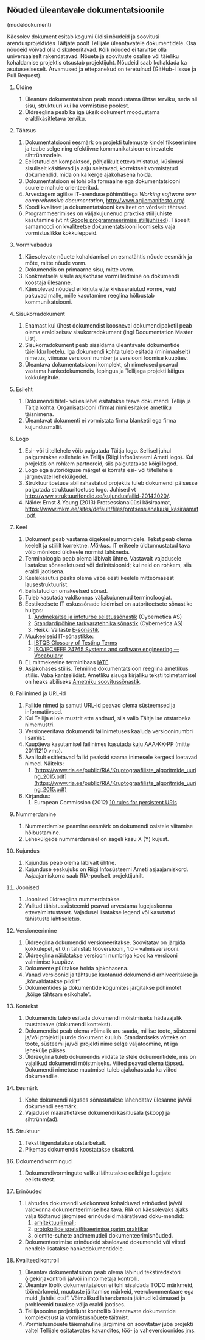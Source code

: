 ## Nõuded üleantavale dokumentatsioonile

(mudeldokument)

Käesolev dokument esitab kogumi üldisi nõudeid ja soovitusi arendusprojektides Täitjate poolt Tellijale üleantavatele dokumentidele.
Osa nõudeid võivad olla diskuteeritavad. Kõik nõuded ei tarvitse olla universaalselt rakendatavad. 
Nõuete ja soovituste osalise või täieliku kohaldamise projektis otsustab projektijuht. Nõudeid saab kohaldada ka asutusesiseselt.
Arvamused ja ettepanekud on teretulnud (GitHub-i Issue ja Pull Request). 

1.	Üldine
    1.	Üleantav dokumentatsioon peab moodustama ühtse terviku, seda nii sisu, struktuuri kui ka vormistuse poolest.
    2.	Üldreeglina peab ka iga üksik dokument moodustama eraldikäsitletava terviku.

2.	Tähtsus
    1.	Dokumentatsiooni eesmärk on projekti tulemuste kindel fikseerimine ja teabe selge ning efektiivne kommunikatsioon erinevatele sihtrühmadele.
    1.	Eelistatud on kompaktsed, põhjalikult ettevalmistatud, küsimusi sisuliselt käsitlevad ja asju seletavad, korrektselt vormistatud dokumendid, mida on ka kerge ajakohasena hoida.
    1.	Dokumentatsioon ei tohi olla formaalne ega dokumentatsiooni suurele mahule orienteeritud. 
    1. Arvestagem agiilse IT-arenduse põhimõttega *Working software over comprehensive documentation*, http://www.agilemanifesto.org/.
    1.	Koodi kvaliteet ja dokumentatsiooni kvaliteet on võrdselt tähtsad.
    1.	Programmeerimises on väljakujunenud praktika stiilijuhiste kasutamine (vt nt [Google programmeerimise stiilijuhised](https://github.com/google/styleguide/)). Täpselt samamoodi on kvaliteetse dokumentatsiooni loomiseks vaja vormistuslikke kokkuleppeid.

3.	Vormivabadus
    1.	 Käesolevate nõuete kohaldamisel on esmatähtis nõude eesmärk ja mõte, mitte nõude vorm.
    1.	Dokumendis on primaarne sisu, mitte vorm.
    1.	Konkreetsele sisule asjakohase vormi leidmine on dokumendi koostaja ülesanne.
    1.	Käesolevad nõuded ei kirjuta ette kivisseraiutud vorme, vaid pakuvad malle, mille kasutamine reeglina hõlbustab kommunikatsiooni.

4.	Sisukorradokument
    1.	Enamast kui ühest dokumendist koosneval dokumendipaketil peab olema eraldiseisev sisukorradokument (ingl Documentation Master List).
    1.	Sisukorradokument peab sisaldama üleantavate dokumentide täielikku loetelu. Iga dokumendi kohta tuleb esitada (minimaalselt) nimetus, viimase versiooni number ja versiooni loomise kuupäev.
    1.	Üleantava dokumentatsiooni komplekt, sh nimetused peavad vastama hankedokumendis, lepingus ja Tellijaga projekti käigus kokkulepitule. 

5.	Esileht
    1.	Dokumendi tiitel- või esilehel esitatakse teave dokumendi Tellija ja Täitja kohta. Organisatsiooni (firma) nimi esitakse ametliku täisnimena.
    1.	Üleantavat dokumenti ei vormistata firma blanketil ega firma kujundusmallil.

6.	Logo
    1.	Esi- või tiitellehele võib paigutada Täitja logo. Sellisel juhul paigutatakse esilehele ka Tellija (Riigi Infosüsteemi Ameti logo). Kui projektis on rohkem partnereid, siis paigutatakse kõigi logod.
    1.	Logo ega autoriõiguse märget ei korrata esi- või tiitellehele järgnevatel lehekülgedel.
    1.	Struktuuritoetuse abil rahastatud projektis tuleb dokumendi päisesse paigutada struktuuritoetuse logo. Juhised vt http://www.struktuurifondid.ee/kujundusfailid-20142020/.  
    1.	Näide: Ernst & Young (2013) Protsessianalüüsi käsiraamat, https://www.mkm.ee/sites/default/files/protsessianaluusi_kasiraamat.pdf.

7.	Keel
    1.	Dokument peab vastama õigekeelsusnormidele. Tekst peab olema keelelt ja stiililt korrektne. *Märkus*. IT erikeele üldtunnustatud tava võib mõnikord üldkeele normist lahkneda.
    1.	Terminoloogia peab olema läbivalt ühtne. Vastavalt vajadusele lisatakse sõnaseletused või definitsioonid; kui neid on rohkem, siis eraldi jaotisena.
    1. Keelekasutus peaks olema vaba eesti keelele mitteomasest lausestruktuurist.
    1. Eelistatud on omakeelsed sõnad.
    1. Tuleb kasutada valdkonnas väljakujunenud terminoloogiat.
    1. Eestikeelsete IT oskussõnade leidmisel on autoriteetsete sõnastike hulgas:
        1. [Andmekaitse ja infoturbe seletussõnastik](http://akit.cyber.ee/) (Cybernetica AS)
        1. [Standardipõhine tarkvaratehnika sõnastik](https://stats.cyber.ee/terms) (Cybernetica AS)
        1. Heikki Vallaste [E-sõnastik](http://www.vallaste.ee/)
    1. Muukeelseid IT-sõnastikke:
        1. [ISTQB Glossary of Testing Terms](https://www.istqb.org/downloads/viewcategory/20.html)
        1. [ISO/IEC/IEEE 24765 Systems and software engineering — Vocabulary](https://www.cse.msu.edu/~cse435/Handouts/Standards/IEEE24765.pdf)
    2. EL mitmekeelne terminibaas [IATE](http://iate.europa.eu/).
    2. Asjakohases stiilis. Tehniline dokumentatsioon reeglina ametlikus stiilis. Vaba kantseliidist. Ametliku sisuga kirjaliku teksti toimetamisel on heaks abiliseks [Ametniku soovitussõnastik](http://www.eki.ee/dict/ametnik/ametnik.html).

8.	Failinimed ja URL-id
    1.	Failide nimed ja samuti URL-id peavad olema süsteemsed ja informatiivsed.
    1. Kui Tellija ei ole mustrit ette andnud, siis valib Täitja ise otstarbeka nimemustri.
    1.	Versioneeritava dokumendi failinimetuses kaaluda versiooninumbri lisamist.
    1. Kuupäeva kasutamisel failinimes kasutada kuju AAA-KK-PP (mitte 20111210 vms).
    1. Avalikult esitletavad failid peaksid saama inimesele kergesti loetavad nimed. Näiteks:
        1. [https://www.ria.ee/public/RIA/Kruptograafiliste_algoritmide_uuring_2015.pdf](https://www.ria.ee/public/RIA/Kruptograafiliste_algoritmide_uuring_2015.pdf)
    1. Kirjandus:
        1. European Commission (2012) [10 rules for persistent URIs](http://ec.europa.eu/isa/news/2013/10-rules-and-good-practices-for-designing-persistent-uris_en.htm)

8.  Nummerdamine
    1. Nummerdamise peamine eesmärk on dokumendi osistele viitamise hõlbustamine.
    1. Lehekülgede nummerdamisel on sageli kasu X (Y) kujust.

9.	Kujundus
    1.	Kujundus peab olema läbivalt ühtne.
    1.	Kujunduse eeskujuks on Riigi Infosüsteemi Ameti asjaajamiskord. Asjaajamiskorra saab RIA-poolselt projektijuhilt.

10.	Joonised
    1.	Joonised üldreeglina nummerdatakse.
    1.	Valitud tähistussüsteemid peavad arvestama lugejaskonna ettevalmistustaset. Vajadusel lisatakse legend või kasutatud tähistuste lahtiseletus.

11.	Versioneerimine
    1.	Üldreeglina dokumendid versioneeritakse. Soovitatav on järgida kokkulepet, et 0.n tähistab tööversiooni, 1.0 – valmisversiooni.
    1.	Üldreeglina näidatakse versiooni numbriga koos ka versiooni valmimise kuupäev.
    1.	Dokumente püütakse hoida ajakohasena.
    1.	Vanad versioonid ja tähtsuse kaotanud dokumendid arhiveeritakse ja „kõrvaldatakse pildilt“.
    1.	Dokumentides ja dokumentide kogumites järgitakse põhimõtet „kõige tähtsam esikohale“.

12.	Kontekst
    1.	Dokumendis tuleb esitada dokumendi mõistmiseks hädavajalik taustateave (dokumendi kontekst).
    1.	Dokumendist peab olema võimalik aru saada, millise toote, süsteemi ja/või projekti juurde dokument kuulub. Standardseks võtteks on toote, süsteemi ja/või projekti nime selge väljatoomine, nt iga lehekülje päises.
    1.	Üldreeglina tuleb dokumendis viidata teistele dokumentidele, mis on vajalikud dokumendi mõistmiseks. Viited peavad olema täpsed. Dokumendi nimetuse muutmisel tuleb ajakohastada ka viited dokumendile.

13.	Eesmärk
    1.	Kohe dokumendi alguses sõnastatakse lahendatav ülesanne ja/või dokumendi eesmärk.
    1.	Vajadusel määratletakse dokumendi käsitlusala (skoop) ja sihtrühm(ad).

14.	Struktuur
    1.	Tekst liigendatakse otstarbekalt.
    1.	Pikemas dokumendis koostatakse sisukord.

15.	Dokumendivormingud
    1.	Dokumendivormingute valikul lähtutakse eelkõige lugejate eelistustest.

16.	Erinõuded
    1.	Lähtudes dokumendi valdkonnast kohalduvad erinõuded ja/või valdkonna dokumenteerimise hea tava. RIA on käesolevaks ajaks välja töötanud järgmised erinõudeid määratlevad doku-mendid:
        1.	[arhitektuuri mall](https://www.ria.ee/ee/valmis-abivahend-andmekogude-arhitektuuri-dokumenteerijatele.html);
        1.	[protokollide spetsifitseerimise parim praktika](https://github.com/e-gov/Open-Workflow/blob/master/ProtokollideParimPraktika.md);
        1.	olemite-suhete andmemudeli dokumenteerimisnõuded.
    1.	Dokumenteerimise erinõudeid sisaldavad dokumendid või viited nendele lisatakse hankedokumentidele.

17.	Kvaliteedikontroll
    1.	 Üleantav dokumentatsioon peab olema läbinud tekstiredaktori õigekirjakontrolli ja/või inimtoimetaja kontrolli.
    1.	Üleantav lõplik dokumentatsioon ei tohi sisaldada TODO märkmeid, töömärkmeid, muutuste jälitamise märkeid, veerukommentaare ega muid „lahtisi otsi“. Võimalikud lahendamata jäänud küsimused ja probleemid tuuakse välja eraldi jaotises.
    1.	Tellijapoolne projektijuht kontrollib üleantavate dokumentide komplektsust ja vormistusnõuete täitmist.
    1.	Vormistusnõuete täiemahuline järgimine on soovitatav juba projekti vältel Tellijale esitatavates kavandites, töö- ja vaheversioonides jms.
